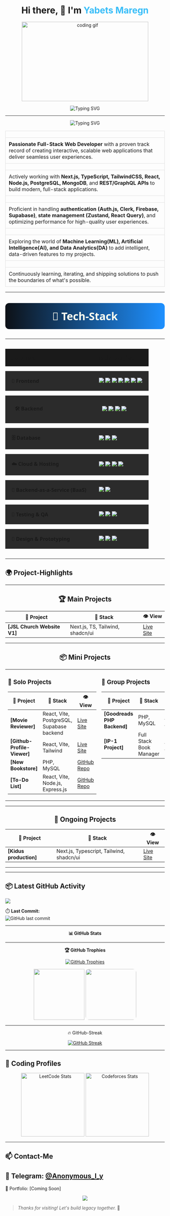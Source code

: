 <h1 align="center">Hi there, 👋 I'm <span style="color:#38BDF8">Yabets Maregn</span></h1>
<p align="center">
  <img src="https://media.giphy.com/media/qgQUggAC3Pfv687qPC/giphy.gif" height="250" width="400" alt="coding gif" />
</p>

<p align="center">
 <img src="https://readme-typing-svg.demolab.com?font=Fira+Code&size=29&duration=3000&pause=1000&color=38BDF8&center=true&vCenter=true&width=600&lines=Hey+there!+I'm+Yabets+%2F+Anon.;Frontend+Developer;Backend+Developer;Database+Management;Fullstack+Web+Developer;Machine+Learning+Enthusiast" alt="Typing SVG" />
</p>

---
<p align="center">
  <img src="https://readme-typing-svg.demolab.com?font=Fira+Code&size=24&duration=3000&pause=1000&color=F87171&center=true&vCenter=true&width=220&lines=About+Me" alt="Typing SVG" />
</p>
<table style="width: 100%; border-collapse: collapse; text-align: left;">
  <tr>
    <td style="padding: 10px; border: 1px solid #ddd;">
    </td>
  </tr>
  <tr>
    <td style="padding: 10px; border: 1px solid #ddd;">
       <strong>Passionate Full-Stack Web Developer</strong> with a proven track record of creating interactive, scalable web applications that deliver seamless user experiences.
    </td>
  </tr>
  <tr>
    <td style="padding: 10px; border: 1px solid #ddd;">
    </td>
  </tr>
  <tr>
    <td style="padding: 10px; border: 1px solid #ddd;">
       Actively working with <strong>Next.js, TypeScript, TailwindCSS, React, Node.js, PostgreSQL, MongoDB</strong>, and <strong>REST/GraphQL APIs</strong> to build modern, full-stack applications.
    </td>
  </tr>
  <tr>
    <td style="padding: 10px; border: 1px solid #ddd;">
    </td>
  </tr>
  <tr>
    <td style="padding: 10px; border: 1px solid #ddd;">
       Proficient in handling <strong>authentication (Auth.js, Clerk, Firebase, Supabase)</strong>, <strong>state management (Zustand, React Query)</strong>, and optimizing performance for high-quality user experiences.
    </td>
  </tr>
  <tr>
    <td style="padding: 10px; border: 1px solid #ddd;">
    </td>
  </tr>
  <tr>
    <td style="padding: 10px; border: 1px solid #ddd;">
       Exploring the world of <strong>Machine Learning(ML), Artificial Intelligence(AI), and Data Analytics(DA)</strong> to add intelligent, data-driven features to my projects.
    </td>
  </tr>
  <tr>
    <td style="padding: 10px; border: 1px solid #ddd;">
    </td>
  </tr>
  <tr>
    <td style="padding: 10px; border: 1px solid #ddd;">
       Continuously learning, iterating, and shipping solutions to push the boundaries of what's possible.
    </td>
  </tr>
</table>



---

<p align="center" style="background: linear-gradient(90deg, #0D1117, #1E90FF); padding: 18px 0; border-radius: 12px; color: #FFFFF0; font-weight: 700; font-size: 2.4em; margin-bottom: 30px; font-family: 'Segoe UI', Tahoma, Geneva, Verdana, sans-serif;">
  🧰 Tech-Stack
</p>

---

<div style="max-width: 1100px; margin: auto; color: #FFFFF0; font-family: 'Segoe UI', Tahoma, Geneva, Verdana, sans-serif;">
  <table style="width: 100%; border-collapse: separate; border-spacing: 0 15px;">
    <tr style="background-color: #1a1a1a;">
      <th style="padding: 15px; text-align: left; font-size: 1.1em;">Category</th>
      <th style="padding: 15px; text-align: left; font-size: 1.1em;">Technologies</th>
    </tr>
    <tr>
      <td style="padding: 20px; font-weight: bold; background-color: #2b2b2b;">🎨 Frontend</td>
      <td style="padding: 20px; background-color: #2b2b2b;">
        <img src="https://img.shields.io/badge/-HTML5-E34F26?style=for-the-badge&logo=html5&logoColor=white" />
        <img src="https://img.shields.io/badge/-CSS3-1572B6?style=for-the-badge&logo=css3" />
        <img src="https://img.shields.io/badge/-JavaScript-F7DF1E?style=for-the-badge&logo=javascript&logoColor=black" />
        <img src="https://img.shields.io/badge/-TypeScript-3178C6?style=for-the-badge&logo=typescript" />
        <img src="https://img.shields.io/badge/-React-20232A?style=for-the-badge&logo=react" />
        <img src="https://img.shields.io/badge/-Next.js-000?style=for-the-badge&logo=next.js" />
        <img src="https://img.shields.io/badge/-Tailwind%20CSS-38B2AC?style=for-the-badge&logo=tailwind-css" />
      </td>
    </tr>
    <tr>
      <td style="padding: 30px; font-weight: bold; background-color: #2b2b2b;">🛠️ Backend</td>
      <td style="padding: 30px; background-color: #2b2b2b;">
        <img src="https://img.shields.io/badge/-Node.js-339933?style=for-the-badge&logo=node.js" />
        <img src="https://img.shields.io/badge/-Express.js-000000?style=for-the-badge&logo=express" />
        <img src="https://img.shields.io/badge/-PHP-777BB4?style=for-the-badge&logo=php" />
        <img src="https://img.shields.io/badge/-Laravel-FF2D20?style=for-the-badge&logo=laravel" />
      </td>
    </tr>
    <tr>
      <td style="padding: 20px; font-weight: bold; background-color: #2b2b2b;">🗄️ Database</td>
      <td style="padding: 20px; background-color: #2b2b2b;">
        <img src="https://img.shields.io/badge/-MySQL-4479A1?style=for-the-badge&logo=mysql" />
        <img src="https://img.shields.io/badge/-MongoDB-47A248?style=for-the-badge&logo=mongodb" />
        <img src="https://img.shields.io/badge/-PostgreSQL-336791?style=for-the-badge&logo=postgresql" />
      </td>
    </tr>
    <tr>
      <td style="padding: 20px; font-weight: bold; background-color: #2b2b2b;">☁️ Cloud & Hosting</td>
      <td style="padding: 20px; background-color: #2b2b2b;">
        <img src="https://img.shields.io/badge/-AWS-232F3E?style=for-the-badge&logo=amazon-aws" />
        <img src="https://img.shields.io/badge/-Heroku-430098?style=for-the-badge&logo=heroku" />
        <img src="https://img.shields.io/badge/-Netlify-00C7B7?style=for-the-badge&logo=netlify" />
        <img src="https://img.shields.io/badge/-Vercel-000000?style=for-the-badge&logo=vercel" />
      </td>
    </tr>
    <tr>
      <td style="padding: 20px; font-weight: bold; background-color: #2b2b2b;">🔌 Backend-as-a-Service (BaaS)</td>
      <td style="padding: 20px; background-color: #2b2b2b;">
        <img src="https://img.shields.io/badge/-Supabase-3ECF8E?style=for-the-badge&logo=supabase&logoColor=white" />
        <img src="https://img.shields.io/badge/-Firebase-FFCA28?style=for-the-badge&logo=firebase&logoColor=black" />
      </td>
    </tr>
    <tr>
      <td style="padding: 20px; font-weight: bold; background-color: #2b2b2b;">🧪 Testing & QA</td>
      <td style="padding: 20px; background-color: #2b2b2b;">
        <img src="https://img.shields.io/badge/-Jest-C21325?style=for-the-badge&logo=jest" />
        <img src="https://img.shields.io/badge/-Cypress-17202C?style=for-the-badge&logo=cypress" />
        <img src="https://img.shields.io/badge/-Selenium-43B02A?style=for-the-badge&logo=selenium" />
      </td>
    </tr>
    <tr>
      <td style="padding: 20px; font-weight: bold; background-color: #2b2b2b;">🎨 Design & Prototyping</td>
      <td style="padding: 20px; background-color: #2b2b2b;">
        <img src="https://img.shields.io/badge/-Figma-F24E1E?style=for-the-badge&logo=figma" />
        <img src="https://img.shields.io/badge/-AdobeXD-FF61F6?style=for-the-badge&logo=adobexd" />
        <img src="https://img.shields.io/badge/-Sketch-F7B500?style=for-the-badge&logo=sketch" />
      </td>
    </tr>
  </table>
</div>


---
<p align="center"> 
  
## 🌍 Project-Highlights 
  
</p>

---
  

<div align="center">

## 🏆 Main Projects

| 🚀 Project | 🔧 Stack | 👁️ View |
|-----------|----------|---------|
| **[JSL Church Website V1]** | Next.js, TS, Tailwind, shadcn/ui | [Live Site](https://jsl-evvu.vercel.app/) |

---

## 📦 Mini Projects

<table>
<tr>
<td valign="top" width="50%">

### 👤 Solo Projects
| 🚀 Project           | 🔧 Stack                                 | 👁️ View                                                           |
|---------------------|-----------------------------------------|-------------------------------------------------------------------|
| **[Movie Reviewer]**        | React, Vite, PostgreSQL, Supabase backend | [Live Site](https://movie-search-app-rho-azure.vercel.app/)       |
| **[Github-Profile-Viewer]** | React, Vite, Tailwind              | [Live Site](https://github-profile-viewer-phi-lemon.vercel.app/)  |
| **[New Bookstore]**         | PHP, MySQL                        | [GitHub Repo](https://github.com/anon381/new_bookstore-main)     |
| **[To-Do List]**             | React, Vite, Node.js, Express.js   |  [GitHub Repo](https://github.com/anon381/to-do-list)            |


</td>
<td valign="top" width="50%">

### 🤝 Group Projects
| 🚀 Project | 🔧 Stack | 👁️ View |
|-----------|----------|---------|
| **[Goodreads PHP Backend]** | PHP, MySQL | [GitHub Repo](https://github.com/anon381/goodreads-php-backend) |
| **[IP-1 Project]** | Full Stack Book Manager | [GitHub Repo](https://github.com/anon381/IP-1-Project) |

</td>
</tr>
</table>

---
## 🚧 Ongoing Projects

| 🚀 Project | 🔧 Stack | 👁️ View |
|-----------|----------|---------|
| **[Kidus production]** | Next.js, Typescript, Tailwind, shadcn/ui | [Live Site](https://kidus-production.vercel.app/) |

---

</div>




---

## 📦 Latest GitHub Activity
<img src="https://github-readme-activity-graph.vercel.app/graph?username=anon381&bg_color=0D1117&color=1E90FF&line=1E90FF&point=FFFFFF&area=true" />


⏱️ **Last Commit:**  
![GitHub last commit](https://img.shields.io/github/last-commit/anon381/anon381?style=for-the-badge)

---
<p align="center" style=" font-weight: bold; margin: 0;">
  📊 GitHub Stats
</p>

---
<p align="center" style=" font-weight: bold; margin: 0;">
  🏆 GitHub Trophies
</p>
 
<p align="center">
  <a href="https://github.com/ryo-ma/github-profile-trophy">
    <img src="https://github-profile-trophy.vercel.app/?username=anon381&theme=algolia&column=7&margin-w=10&margin-h=10&no-bg=true&no-frame=true" alt="GitHub Trophies"/>
  </a>
</p>

<p align="center">
  <img src="https://github-readme-stats.vercel.app/api?username=anon381&show_icons=true&count_private=true&bg_color=0D1117&title_color=FFFFF0&text_color=FFFFF0&icon_color=1E90FF" height="160"/>
  <a href="https://github.com/anon381" target="_blank" style="display:inline-block;">
  <img 
    src="https://github-readme-stats.vercel.app/api/top-langs/?username=anon381&layout=compact&bg_color=0D1117&title_color=FFFFF0&text_color=FFFFF0&icon_color=1E90FF" 
    height="160" 
    style="border-radius:10px; transition: transform 0.3s ease, box-shadow 0.3s ease;"
    onmouseover="this.style.transform='scale(1.05)'; this.style.boxShadow='0 0 15px rgba(30,144,255,0.6)';"
    onmouseout="this.style.transform='scale(1)'; this.style.boxShadow='none';"
  />
</a>


</p>

---

<p align="center">
  🔥 GitHub-Streak
</p>


<p align="center">
  <a href="https://github.com/denvercoder1/github-readme-streak-stats">
    <img src="https://streak-stats.demolab.com?user=anon381&background=0D1117&ring=1E90FF&fire=1E90FF&currStreakLabel=FFFFF0&sideLabels=FFFFF0&dates=FFFFF0&sideNums=FFFFF0&currStreakNum=FFFFF0&stroke=1E90FF" alt="GitHub Streak" />
  </a>
</p>

---

## 🧠 Coding Profiles

<p align="center">
  <img src="https://leetcard.jacoblin.cool/anonized?theme=dark&bg_color=0D1117&font=Fira+Code&ext=contest&ext_color=1E90FF&ext_opacity=100&font_color=FFFFF0" height="200" alt="LeetCode Stats"/>
  <img src="https://codeforces-readme-stats.vercel.app/api/card?username=anonized&theme=github_dark&title_color=FFFFF0&icon_color=1E90FF&text_color=FFFFF0&bg_color=0D1117" height="200" alt="Codeforces Stats"/> 
</p>

---

## 📫 Contact-Me

📧 Telegram: [@Anonymous_l_y](https://t.me/Anonymous_l_y)
------------------------------------
📂 Portfolio: [Coming Soon]  
<p align="center">
  <img src="https://capsule-render.vercel.app/api?type=waving&color=38BDF8&height=120&section=footer"/>
</p>

> _Thanks for visiting! Let's build legacy together._ 🚀
